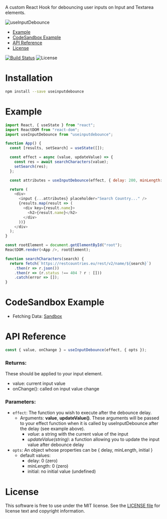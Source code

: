 A custom React Hook for debouncing user inputs on Input and Textarea elements.

![useInputDebounce](img/useinputdebounce.gif)

- [Example](#example)
- [CodeSandbox Example](#codesandbox-example)
- [API Reference](#api-reference)
- [License](#license)

[![Build Status](https://travis-ci.org/iusehooks/useInputDebounce.svg?branch=master)](https://travis-ci.org/iusehooks/useInputDebounce) ![License](https://img.shields.io/npm/l/useinputdebounce.svg?style=flat)

# Installation

```sh
npm install --save useinputdebounce
```

# Example

```js
import React, { useState } from "react";
import ReactDOM from "react-dom";
import useInputDebounce from "useinputdebounce";

function App() {
  const [results, setSearch] = useState([]);

  const effect = async (value, updateValue) => {
    const res = await searchCharacters(value);
    setSearch(res);
  };

  const attributes = useInputDebounce(effect, { delay: 200, minLength: 1 });

  return (
    <div>
      <input {...attributes} placeholder="Search Country..." />
      {results.map(result => (
        <div key={result.name}>
          <h2>{result.name}</h2>
        </div>
      ))}
    </div>
  );
}

const rootElement = document.getElementById("root");
ReactDOM.render(<App />, rootElement);

function searchCharacters(search) {
  return fetch(`https://restcountries.eu/rest/v2/name/${search}`)
    .then(r => r.json())
    .then(r => (r.status !== 404 ? r : []))
    .catch(error => []);
}
```

# CodeSandbox Example

- Fetching Data: [Sandbox](https://codesandbox.io/s/2p8q4p4jvj)

# API Reference

```js
const { value, onChange } = useInputDebounce(effect, { opts });
```

### Returns:

These should be applied to your input element.

- value: <string> current input value
- onChange(): <func> called on input value change

### Parameters:

- `effect`: The function you wish to execute after the debounce delay.
  - Arguments: **value**, **updateValue()**. These arguments will be passed to your effect function when it is called by useInputDebounce after the delay (see example above).
    - _value_: a string with the current value of the input
    - _updateValue(string)_: a function allowing you to update the input value after debounce delay
- `opts`: An object whose properties can be { delay, minLength, initial }
  - default values:
    - delay: 0 (zero)
    - minLength: 0 (zero)
    - initial: no initial value (undefined)

# License

This software is free to use under the MIT license.
See the [LICENSE file](/LICENSE.md) for license text and copyright information.
